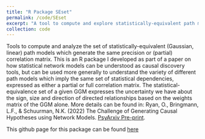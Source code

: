 ```yaml
---
title: "R Package SEset"
permalink: /code/SEset
excerpt: "A tool to compute and explore statistically-equivalent path models based on GGMs"
collection: code
---
```


Tools to compute and analyze the set of statistically-equivalent (Gaussian, linear) path models which generate the same precision or (partial) correlation matrix.
This is an R package I developed as part of a paper on how statistical network models can be understood as causal discovery tools, but can be used more generally to understand the variety of different path models which imply the same set of statistical dependencies, expressed as either a partial or full correlation matrix. The statistical-equivalence set of a given GGM expresses the uncertainty we have about the sign, size and direction of directed relationships based on the weights matrix of the GGM alone. More details can be found in: Ryan, O., Bringmann, L.F., & Schuurman, N.K. (2022) The Challenge of Generating Causal Hypotheses using Network Models. [PsyArxiv Pre-print](https://psyarxiv.com/ryg69/).

This github page for this package can be found [here](https://github.com/ryanoisin/SEset) 


